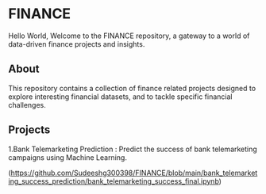 # FINANCE
Hello World, 
  Welcome to the FINANCE repository, a gateway to a world of data-driven finance projects and insights.
## About
This repository contains a collection of finance related projects designed to explore interesting financial datasets, and to tackle specific financial challenges.
## Projects
1.Bank Telemarketing Prediction : Predict the success of bank telemarketing campaigns using Machine Learning.


(https://github.com/Sudeeshg300398/FINANCE/blob/main/bank_telemarketing_success_prediction/bank_telemarketing_success_final.ipynb)
